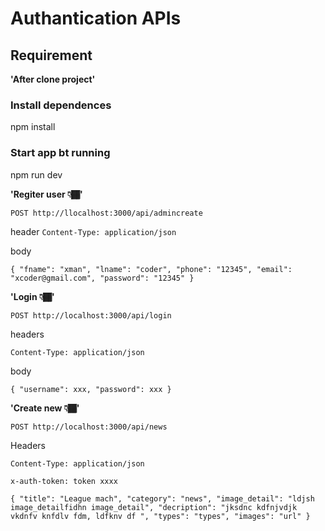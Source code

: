 # Authantication APIs

## Requirement
**'After clone project'**
### Install dependences
npm install
### Start app bt running
npm run dev

**'Regiter user 👇🏾'**

`POST http://llocalhost:3000/api/admincreate`

header
`Content-Type: application/json`

body

`{ "fname": "xman", "lname": "coder", "phone": "12345", "email": "xcoder@gmail.com", "password": "12345" }`

**'Login 👇🏾'**

`POST http://localhost:3000/api/login`

headers

`Content-Type: application/json`

body

`{ "username": xxx, "password": xxx }`

**'Create new 👇🏾'**

`POST http://localhost:3000/api/news`

Headers

`Content-Type: application/json`

`x-auth-token: token xxxx`

`{ "title": "League mach", "category": "news", "image_detail": "ldjsh image_detailfidhn image_detail", "decription": "jksdnc kdfnjvdjk vkdnfv knfdlv fdm, ldfknv df ", "types": "types", "images": "url" }`
